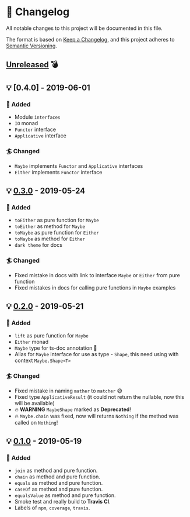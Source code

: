 # :page_with_curl: Changelog

All notable changes to this project will be documented in this file.

The format is based on [Keep a Changelog](https://keepachangelog.com/en/1.0.0/),
and this project adheres to [Semantic Versioning](https://semver.org/spec/v2.0.0.html).

## [Unreleased] :bomb:

## :bulb: [0.4.0] - 2019-06-01

### :gift: Added
- Module `interfaces`
- `IO` monad
- `Functor` interface
- `Applicative` interface

### :surfer: Changed
- `Maybe` implements `Functor` and `Applicative` interfaces
- `Either` implements `Functor` interface

## :bulb: [0.3.0] - 2019-05-24

### :gift: Added
- `toEither` as pure function for `Maybe`
- `toEither` as method for `Maybe`
- `toMaybe` as pure function for `Either`
- `toMaybe` as method for `Either`
- `dark theme` for docs

### :surfer: Changed
- Fixed mistake in docs with link to interface `Maybe` or `Either` from pure function
- Fixed mistakes in docs for calling pure functions in `Maybe` examples

## :bulb: [0.2.0] - 2019-05-21

### :gift: Added
- `lift` as pure function for `Maybe`
- `Either` monad
- `Maybe` type for ts-doc annotation :tada:
- Alias for `Maybe` interface for use as type - `Shape`, this need using with context `Maybe.Shape<T>`

### :surfer: Changed
- Fixed mistake in naming `mather` to `matcher` :sweat_smile:
- Fixed type `ApplicativeResult` (it could not return the nullable, now this will be available)
- :fire: **WARNING** `MaybeShape` marked as **Deprecated**!
- :fire: `Maybe.chain` was fixed, now will returns `Nothing` if the method was called on `Nothing`!

## :bulb: [0.1.0] - 2019-05-19

### :gift: Added
- `join` as method and pure function.
- `chain` as method and pure function.
- `equals` as method and pure function.
- `caseOf` as method and pure function.
- `equalsValue` as method and pure function.
- Smoke test and really build to **Travis CI**.
- Labels of `npm`, `coverage`, `travis`.

[unreleased]: https://github.com/snatvb/monad-maniac/compare/v0.3.0...develop
[0.3.0]: https://github.com/snatvb/monad-maniac/compare/v0.2.0...v0.3.0
[0.2.0]: https://github.com/snatvb/monad-maniac/compare/v0.1.0...v0.2.0
[0.1.0]: https://github.com/snatvb/monad-maniac/compare/v0.0.1...v0.1.0